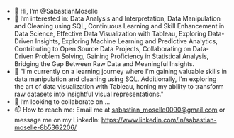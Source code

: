 - 👋 Hi, I’m @SabastianMoselle
- 👀 I’m interested in: Data Analysis and Interpretation, Data Manipulation and Cleaning using SQL, Continuous Learning and Skill Enhancement in Data Science, Effective Data Visualization with Tableau, Exploring Data-Driven Insights, Exploring Machine Learning and Predictive Analytics, Contributing to Open Source Data Projects, Collaborating on Data-Driven Problem Solving, Gaining Proficiency in Statistical Analysis, Bridging the Gap Between Raw Data and Meaningful Insights.
- 🌱 "I'm currently on a learning journey where I'm gaining valuable skills in data manipulation and cleaning using SQL. Additionally, I'm exploring the art of data visualization with Tableau, honing my ability to transform raw datasets into insightful visual representations."
- 💞️ I’m looking to collaborate on ...
- 📫 How to reach me: Email me at sabastian_moselle0090@gmail.com or message me on my LinkedIn: https://www.linkedin.com/in/sabastian-moselle-8b5362206/

<!---
SabastianMoselle/SabastianMoselle is a ✨ special ✨ repository because its `README.md` (this file) appears on your GitHub profile.
You can click the Preview link to take a look at your changes.
--->

